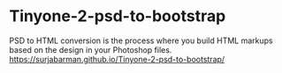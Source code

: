 # Tinyone-2-psd-to-bootstrap
PSD to HTML conversion is the process where you build HTML markups based on the design in your Photoshop files.
https://surjabarman.github.io/Tinyone-2-psd-to-bootstrap/
